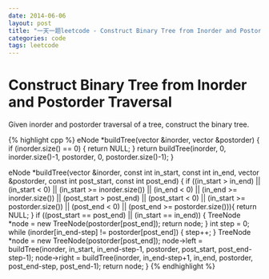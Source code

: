 ```yaml
---
date: 2014-06-06
layout: post
title: "一天一题leetcode - Construct Binary Tree from Inorder and Postorder Traversal "
categories: code
tags: leetcode
---
```


# Construct Binary Tree from Inorder and Postorder Traversal 
Given inorder and postorder traversal of a tree, construct the binary tree.   

<!--more-->
{% highlight cpp %}
eNode *buildTree(vector<int> &inorder, vector<int> &postorder) {
    if (inorder.size() == 0) {
        return NULL;
    }
    return buildTree(inorder, 0, inorder.size()-1, postorder, 0, postorder.size()-1);
}

eNode *buildTree(vector<int> &inorder, const int in_start, const int in_end,
                 vector<int> &postorder, const int post_start, const int post_end) {
 if ((in_start > in_end) ||
       (in_start < 0) || (in_start >= inorder.size()) ||
       (in_end < 0) || (in_end >= inorder.size()) ||
     (post_start > post_end) ||
       (post_start < 0) || (in_start >= postorder.size()) ||
       (post_end < 0)  || (post_end >= postorder.size())){
        return NULL;
    }
    if ((post_start == post_end) || (in_start == in_end)) {
        TreeNode *node = new TreeNode(postorder[post_end]);
        return node;
    }
    int step = 0;
    while (inorder[in_end-step] != postorder[post_end]) {
        step++;
    }
    TreeNode *node = new TreeNode(postorder[post_end]);
   node->left = buildTree(inorder, in_start, in_end-step-1,
    					   postorder, post_start, post_end-step-1);
   node->right = buildTree(inorder, in_end-step+1, in_end,
    						postorder, post_end-step, post_end-1);
    return node;
}
{% endhighlight %}